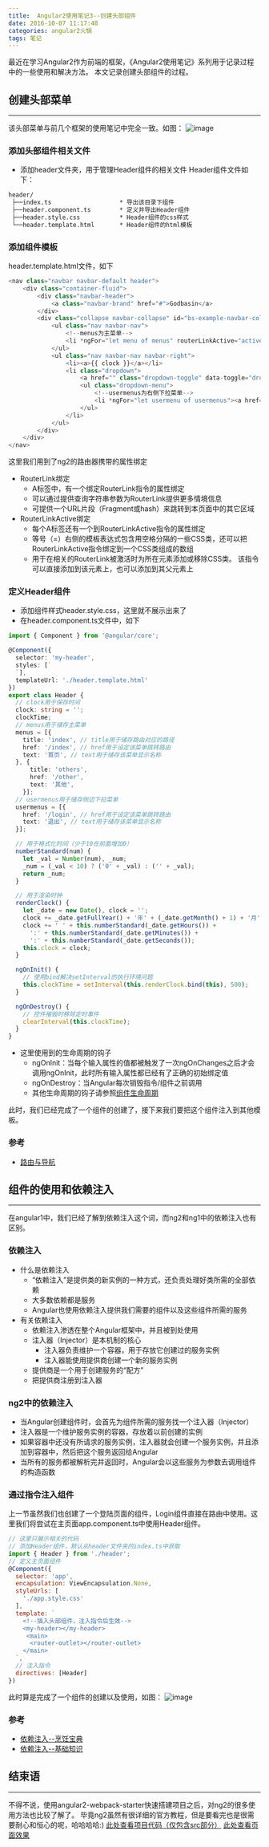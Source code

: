 ```yaml
---
title:  Angular2使用笔记3--创建头部组件
date: 2016-10-07 11:17:48
categories: angular2火锅
tags: 笔记
---
```

最近在学习Angular2作为前端的框架，《Angular2使用笔记》系列用于记录过程中的一些使用和解决方法。
本文记录创建头部组件的过程。
<!--more-->

## 创建头部菜单
-----
该头部菜单与前几个框架的使用笔记中完全一致。如图：
![image](https://github-imglib-1255459943.cos.ap-chengdu.myqcloud.com/C902.tmp.png)

### 添加头部组件相关文件
- 添加header文件夹，用于管理Header组件的相关文件
Header组件文件如下：

``` cmd
header/
 ├──index.ts                   * 导出该目录下组件
 ├──header.component.ts        * 定义并导出Header组件
 ├──header.style.css           * Header组件的css样式
 └──header.template.html       * Header组件的html模板
```

### 添加组件模板
header.template.html文件，如下
``` typescript
<nav class="navbar navbar-default header">
    <div class="container-fluid">
        <div class="navbar-header">
            <a class="navbar-brand" href="#">Godbasin</a>
        </div>
        <div class="collapse navbar-collapse" id="bs-example-navbar-collapse-1">
            <ul class="nav navbar-nav">
                <!--menus为主菜单-->
                <li *ngFor="let menu of menus" routerLinkActive="active"><a routerLink="{{ menu.href }}">{{ menu.text }}<span [hidden]="!menu.current" class="sr-only">(current)</span></a></li>
            </ul>
            <ul class="nav navbar-nav navbar-right">
                <li><a>{{ clock }}</a></li>
                <li class="dropdown">
                    <a href="" class="dropdown-toggle" data-toggle="dropdown" role="button" aria-haspopup="true" aria-expanded="false">菜单 <span class="caret"></span></a>
                    <ul class="dropdown-menu">
                        <!--usermenus为右侧下拉菜单-->
                        <li *ngFor="let usermenu of usermenus"><a href="{{ usermenu.href }}">{{ usermenu.text }}</a></li>
                    </ul>
                </li>
            </ul>
        </div>
    </div>
</nav>
```

这里我们用到了ng2的路由器携带的属性绑定
- RouterLink绑定
  - A标签中，有一个绑定RouterLink指令的属性绑定
  - 可以通过提供查询字符串参数为RouterLink提供更多情境信息
  - 可提供一个URL片段（Fragment或hash）来跳转到本页面中的其它区域
- RouterLinkActive绑定
  - 每个A标签还有一个到RouterLinkActive指令的属性绑定
  - 等号（=）右侧的模板表达式包含用空格分隔的一些CSS类，还可以把RouterLinkActive指令绑定到一个CSS类组成的数组
  - 用于在相关的RouterLink被激活时为所在元素添加或移除CSS类。 该指令可以直接添加到该元素上，也可以添加到其父元素上

### 定义Header组件
- 添加组件样式header.style.css，这里就不展示出来了
- 在header.component.ts文件中，如下

``` typescript
import { Component } from '@angular/core';

@Component({
  selector: 'my-header',
  styles: [`
  `],
  templateUrl: './header.template.html'
})
export class Header {
  // clock用于保存时间
  clock: string = '';
  clockTime;
  // menus用于储存主菜单
  menus = [{
    title: 'index', // title用于储存路由对应的路径
    href: '/index', // href用于设定该菜单跳转路由
    text: '首页', // text用于储存该菜单显示名称
  }, {
      title: 'others',
      href: '/other',
      text: '其他',
    }];
  // usermenus用于储存侧边下拉菜单
  usermenus = [{
    href: '/login', // href用于设定该菜单跳转路由
    text: '退出', // text用于储存该菜单显示名称
  }];

  // 用于格式化时间（少于10在前面增加0）
  numberStandard(num) {
    let _val = Number(num), _num;
    _num = (_val < 10) ? ('0' + _val) : ('' + _val);
    return _num;
  }

  // 用于渲染时钟
  renderClock() {
    let _date = new Date(), clock = '';
    clock += _date.getFullYear() + '年' + (_date.getMonth() + 1) + '月' + _date.getDate() + '日';
    clock += ' ' + this.numberStandard(_date.getHours()) +
      ':' + this.numberStandard(_date.getMinutes()) +
      ':' + this.numberStandard(_date.getSeconds());
    this.clock = clock;
  }

  ngOnInit() {
    // 使用bind解决setInterval的执行环境问题
    this.clockTime = setInterval(this.renderClock.bind(this), 500);
  }

  ngOnDestroy() {
    // 控件摧毁时移除定时事件
    clearInterval(this.clockTime);
  }
}
```

- 这里使用到的生命周期的钩子
  - ngOnInit：当每个输入属性的值都被触发了一次ngOnChanges之后才会调用ngOnInit，此时所有输入属性都已经有了正确的初始绑定值
  - ngOnDestroy：当Angular每次销毁指令/组件之前调用
  - 其他生命周期的钩子请参照[组件生命周期](https://angular.cn/docs/ts/latest/guide/lifecycle-hooks.html)

此时，我们已经完成了一个组件的创建了，接下来我们要把这个组件注入到其他模板。

### 参考
- [路由与导航](https://angular.cn/docs/ts/latest/guide/router.html#!#navigate)

## 组件的使用和依赖注入
---
在angular1中，我们已经了解到依赖注入这个词，而ng2和ng1中的依赖注入也有区别。

### 依赖注入
- 什么是依赖注入
  - “依赖注入”是提供类的新实例的一种方式，还负责处理好类所需的全部依赖
  - 大多数依赖都是服务
  - Angular也使用依赖注入提供我们需要的组件以及这些组件所需的服务
- 有关依赖注入
  - 依赖注入渗透在整个Angular框架中，并且被到处使用
  - 注入器（Injector）是本机制的核心
    - 注入器负责维护一个容器，用于存放它创建过的服务实例
    - 注入器能使用提供商创建一个新的服务实例
  - 提供商是一个用于创建服务的“配方”
  - 把提供商注册到注入器

### ng2中的依赖注入
- 当Angular创建组件时，会首先为组件所需的服务找一个注入器（Injector）
- 注入器是一个维护服务实例的容器，存放着以前创建的实例
- 如果容器中还没有所请求的服务实例，注入器就会创建一个服务实例，并且添加到容器中，然后把这个服务返回给Angular
- 当所有的服务都被解析完并返回时，Angular会以这些服务为参数去调用组件的构造函数

### 通过指令注入组件
上一节虽然我们也创建了一个登陆页面的组件，Login组件直接在路由中使用。这里我们将尝试在主页面app.component.ts中使用Header组件。
``` jsx
// 这里只展示相关的代码
// 添加Header组件，默认从header文件夹的index.ts中获取
import { Header } from './header';
// 定义主页面组件
@Component({
  selector: 'app',
  encapsulation: ViewEncapsulation.None,
  styleUrls: [
    './app.style.css'
  ],
  template: `
    <!--插入头部组件，注入指令后生效-->
    <my-header></my-header>
     <main>
      <router-outlet></router-outlet>
    </main>
  `,
  // 注入指令
  directives: [Header]
})
```

此时算是完成了一个组件的创建以及使用，如图：
![image](https://github-imglib-1255459943.cos.ap-chengdu.myqcloud.com/15D3.tmp.png)

### 参考
- [依赖注入--烹饪宝典](https://angular.cn/docs/ts/latest/cookbook/dependency-injection.html)
- [依赖注入--基础知识](https://angular.cn/docs/ts/latest/guide/dependency-injection.html)

## 结束语
-----
不得不说，使用angular2-webpack-starter快速搭建项目之后，对ng2的很多使用方法也比较了解了。
毕竟ng2虽然有很详细的官方教程，但是要看完也是很需要耐心和恒心的呢，哈哈哈哈:)
[此处查看项目代码（仅包含src部分）](https://github.com/godbasin/godbasin.github.io/tree/blog-codes/angular2-notes/3-create-header)
[此处查看页面效果](http://oc8qsv1w6.bkt.clouddn.com/3-create-header/index.html)
